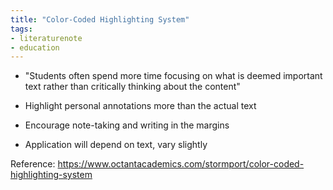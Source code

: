 ```yaml
---
title: "Color-Coded Highlighting System"
tags: 
- literaturenote
- education
---
```


- "Students often spend more time focusing on what is deemed important text rather than critically thinking about the content"
- Highlight personal annotations more than the actual text

- Encourage note-taking and writing in the margins 
- Application will depend on text, vary slightly


Reference: https://www.octantacademics.com/stormport/color-coded-highlighting-system


